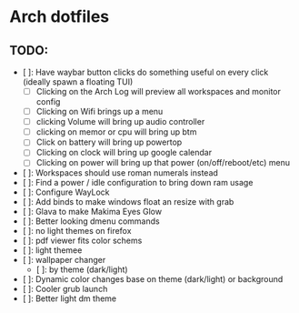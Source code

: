 # Arch dotfiles

## TODO:

- [ ]: Have waybar button clicks do something useful on every click (ideally spawn a floating TUI)
    - [ ] Clicking on the Arch Log will preview all workspaces and monitor config
    - [ ] Clicking on Wifi brings up a menu
    - [ ] clicking Volume will bring up audio controller
    - [ ] clicking on memor or cpu will bring up btm
    - [ ] Click on battery will bring up powertop
    - [ ] Clicking on clock will bring up google calendar
    - [ ] Clicking on power will bring up that power (on/off/reboot/etc) menu
- [ ]: Workspaces should use roman numerals instead
- [ ]: Find a power / idle configuration to bring down ram usage
- [ ]: Configure WayLock
- [ ]: Add binds to make windows float an resize with grab
- [ ]: Glava to make Makima Eyes Glow
- [ ]: Better looking dmenu commands
- [ ]: no light themes on firefox
- [ ]: pdf viewer fits color schems
- [ ]: light themee
- [ ]: wallpaper changer
    - [ ]: by theme (dark/light)
- [ ]: Dynamic color changes base on theme (dark/light) or background
- [ ]: Cooler grub launch
- [ ]: Better light dm theme
